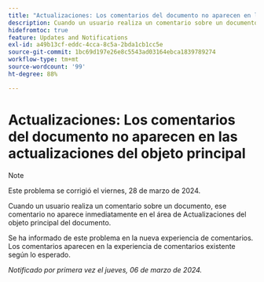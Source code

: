 ```yaml
---
title: "Actualizaciones: Los comentarios del documento no aparecen en las actualizaciones del objeto principal"
description: Cuando un usuario realiza un comentario sobre un documento, ese comentario no aparece inmediatamente en el área de Actualizaciones del objeto principal del documento.
hidefromtoc: true
feature: Updates and Notifications
exl-id: a49b13cf-eddc-4cca-8c5a-2bda1cb1cc5e
source-git-commit: 1bc69d197e26e8c5543ad03164ebca1839789274
workflow-type: tm+mt
source-wordcount: '99'
ht-degree: 88%

---
```


# Actualizaciones: Los comentarios del documento no aparecen en las actualizaciones del objeto principal

>[!NOTE]
>
>Este problema se corrigió el viernes, 28 de marzo de 2024.

<!--WF, WFP-->

Cuando un usuario realiza un comentario sobre un documento, ese comentario no aparece inmediatamente en el área de Actualizaciones del objeto principal del documento.

Se ha informado de este problema en la nueva experiencia de comentarios. Los comentarios aparecen en la experiencia de comentarios existente según lo esperado.

_Notificado por primera vez el jueves, 06 de marzo de 2024._
